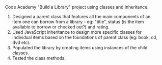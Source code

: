 Code Academy "Build a Library" project using classes and inheritance. 

1) Designed a parent class that features all the main components of an item one can borrow from a library - eg: "title", status (is the item available to borrow or checked out?) and rating.
2) Used JavaScript inheritance to design more specific classes for individual items based on the foundations of parent class (eg: book, cd, dvd etc).
3) Populated the library by creating items using instances of the child classes. 
4) Tested the class methods.
